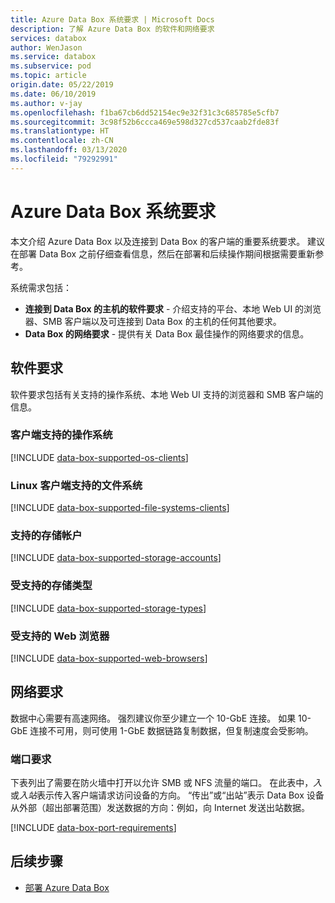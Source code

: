 ```yaml
---
title: Azure Data Box 系统要求 | Microsoft Docs
description: 了解 Azure Data Box 的软件和网络要求
services: databox
author: WenJason
ms.service: databox
ms.subservice: pod
ms.topic: article
origin.date: 05/22/2019
ms.date: 06/10/2019
ms.author: v-jay
ms.openlocfilehash: f1ba67cb6dd52154ec9e32f31c3c685785e5cfb7
ms.sourcegitcommit: 3c98f52b6ccca469e598d327cd537caab2fde83f
ms.translationtype: HT
ms.contentlocale: zh-CN
ms.lasthandoff: 03/13/2020
ms.locfileid: "79292991"
---
```

# <a name="azure-data-box-system-requirements"></a>Azure Data Box 系统要求

本文介绍 Azure Data Box 以及连接到 Data Box 的客户端的重要系统要求。 建议在部署 Data Box 之前仔细查看信息，然后在部署和后续操作期间根据需要重新参考。

系统需求包括：

* **连接到 Data Box 的主机的软件要求** - 介绍支持的平台、本地 Web UI 的浏览器、SMB 客户端以及可连接到 Data Box 的主机的任何其他要求。
* **Data Box 的网络要求** - 提供有关 Data Box 最佳操作的网络要求的信息。


## <a name="software-requirements"></a>软件要求

软件要求包括有关支持的操作系统、本地 Web UI 支持的浏览器和 SMB 客户端的信息。

### <a name="supported-operating-systems-for-clients"></a>客户端支持的操作系统

[!INCLUDE [data-box-supported-os-clients](../../includes/data-box-supported-os-clients.md)]

### <a name="supported-file-systems-for-linux-clients"></a>Linux 客户端支持的文件系统

[!INCLUDE [data-box-supported-file-systems-clients](../../includes/data-box-supported-file-systems-clients.md)]

### <a name="supported-storage-accounts"></a>支持的存储帐户

[!INCLUDE [data-box-supported-storage-accounts](../../includes/data-box-supported-storage-accounts.md)]

### <a name="supported-storage-types"></a>受支持的存储类型

[!INCLUDE [data-box-supported-storage-types](../../includes/data-box-supported-storage-types.md)]

### <a name="supported-web-browsers"></a>受支持的 Web 浏览器

[!INCLUDE [data-box-supported-web-browsers](../../includes/data-box-supported-web-browsers.md)]

## <a name="networking-requirements"></a>网络要求

数据中心需要有高速网络。 强烈建议你至少建立一个 10-GbE 连接。 如果 10-GbE 连接不可用，则可使用 1-GbE 数据链路复制数据，但复制速度会受影响。

### <a name="port-requirements"></a>端口要求

下表列出了需要在防火墙中打开以允许 SMB 或 NFS 流量的端口。 在此表中，*入*或*入站*表示传入客户端请求访问设备的方向。 “传出”或“出站”表示 Data Box 设备从外部（超出部署范围）发送数据的方向：例如，向 Internet 发送出站数据。  

[!INCLUDE [data-box-port-requirements](../../includes/data-box-port-requirements.md)]


## <a name="next-steps"></a>后续步骤

* [部署 Azure Data Box](data-box-deploy-ordered.md)
